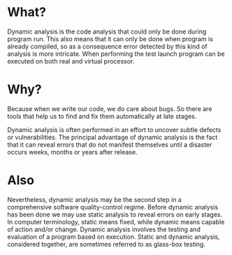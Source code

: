 # What?

Dynamic analysis is the code analysis that could only be done during program run. This also means that it can
only be done when program is already compiled, so as a consequence error detected by this kind of analysis is more intricate. When performing the test launch program can be executed on both real and virtual processor.

# Why?

Because when we write our code, we do care about bugs. So there are tools that help us to find and  fix them automatically at late stages.

Dynamic analysis is often performed in an effort to uncover subtle defects or vulnerabilities. The principal advantage of dynamic analysis is the fact that it can reveal errors that do not manifest themselves until a disaster occurs weeks, months or years after release. 

# Also

Nevertheless, dynamic analysis may be the second step in a comprehensive software quality-control regime. Before dynamic analysis has been done we may use static analysis to reveal errors on early stages. In computer terminology, static means fixed, while dynamic means capable of action and/or change. Dynamic analysis involves the testing and evaluation of a program based on execution. Static and dynamic analysis, considered together, are sometimes referred to as glass-box testing.
